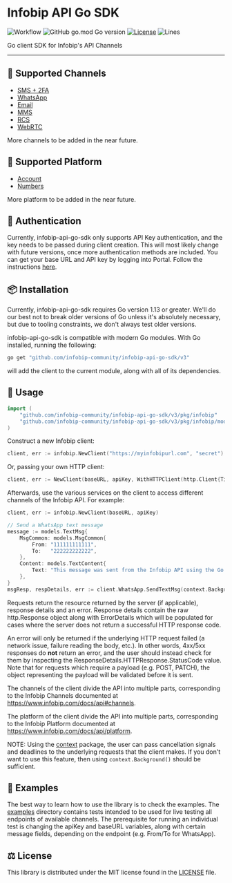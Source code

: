 # Infobip API Go SDK

![Workflow](https://github.com/infobip-community/infobip-api-go-sdk/actions/workflows/checks.yml/badge.svg)
![GitHub go.mod Go version](https://img.shields.io/github/go-mod/go-version/infobip-community/infobip-api-go-sdk)
[![License](https://img.shields.io/github/license/infobip-community/infobip-api-go-sdk)](LICENSE)
![Lines](https://img.shields.io/tokei/lines/github/infobip-community/infobip-api-go-sdk)

Go client SDK for Infobip's API Channels

---

## 📡 Supported Channels

- [SMS + 2FA](https://www.infobip.com/docs/api#channels/sms)
- [WhatsApp](https://www.infobip.com/docs/api#channels/whatsapp)
- [Email](https://www.infobip.com/docs/api#channels/email)
- [MMS](https://www.infobip.com/docs/api#channels/mms)
- [RCS](https://www.infobip.com/docs/api#channels/rcs)
- [WebRTC](https://www.infobip.com/docs/api#channels/webrtc)

More channels to be added in the near future.

## 📡 Supported Platform

- [Account](https://www.infobip.com/docs/api/platform/account)
- [Numbers](https://www.infobip.com/docs/api/platform/numbers)

More platform to be added in the near future.

## 🔐 Authentication

Currently, infobip-api-go-sdk only supports API Key authentication, and the key needs to be passed during client creation.
This will most likely change with future versions, once more authentication methods are included. You can get your base URL and API key by logging into Portal. Follow the instructions [here](https://www.infobip.com/docs/api).

## 📦 Installation

Currently, infobip-api-go-sdk requires Go version 1.13 or greater.
We'll do our best not to break older versions of Go unless it's absolutely necessary, but due to tooling constraints,
we don't always test older versions.

infobip-api-go-sdk is compatible with modern Go modules. With Go installed, running the following:

```bash
go get "github.com/infobip-community/infobip-api-go-sdk/v3"
```

will add the client to the current module, along with all of its dependencies.

## 🚀 Usage

```go
import (
	"github.com/infobip-community/infobip-api-go-sdk/v3/pkg/infobip"
	"github.com/infobip-community/infobip-api-go-sdk/v3/pkg/infobip/models"
)
```

Construct a new Infobip client:

```go
client, err := infobip.NewClient("https://myinfobipurl.com", "secret")
```

Or, passing your own HTTP client:

```go
client, err := NewClient(baseURL, apiKey, WithHTTPClient(http.Client{Timeout: 3 * time.Second}))
```

Afterwards, use the various services on the client to
access different channels of the Infobip API. For example:

```go
client, err := infobip.NewClient(baseURL, apiKey)

// Send a WhatsApp text message
message := models.TextMsg{
    MsgCommon: models.MsgCommon{
        From: "111111111111",
        To:   "222222222222",
    },
    Content: models.TextContent{
		Text: "This message was sent from the Infobip API using the Go API client."
	},
}
msgResp, respDetails, err := client.WhatsApp.SendTextMsg(context.Background(), message)
```

Requests return the resource returned by the server (if applicable), response details and an error.
Response details contain the raw http.Response object along with ErrorDetails which will be populated for cases
where the server does not return a successful HTTP response code.

An error will only be returned if the underlying HTTP request failed (a network issue, failure reading the body, etc.).
In other words, 4xx/5xx responses do **not** return an error, and the user should instead check for them
by inspecting the ResponseDetails.HTTPResponse.StatusCode value. Note that for requests which require a payload (e.g. POST, PATCH),
the object representing the payload will be validated before it is sent.

The channels of the client divide the API into multiple parts, corresponding to the Infobip Channels documented at
https://www.infobip.com/docs/api#channels.

The platform of the client divide the API into multiple parts, corresponding to the Infobip Platform documented at
https://www.infobip.com/docs/api/platform.

NOTE: Using the [context](https://godoc.org/context) package, the user can pass cancellation signals and deadlines
to the underlying requests that the client makes. If you don't want to use this feature, then using `context.Background()`
should be sufficient.


## 👀 Examples

The best way to learn how to use the library is to check the examples. The [examples](https://github.com/infobip-community/infobip-api-go-sdk/tree/main/examples) directory
contains tests intended to be used for live testing all endpoints of available channels. The prerequisite for running an individual test is changing
the apiKey and baseURL variables, along with certain message fields, depending on the endpoint (e.g. From/To for WhatsApp).

## ⚖️ License

This library is distributed under the MIT license found in the [LICENSE](./LICENSE) file.
